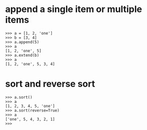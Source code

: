 # append a single item or multiple items

	>>> a = [1, 2, 'one']
	>>> b = [3, 4]
	>>> a.append(5)
	>>> a
	[1, 2, 'one', 5]
	>>> a.extend(b)
	>>> a
	[1, 2, 'one', 5, 3, 4]

# sort and reverse sort

	>>> a.sort()
	>>> a
	[1, 2, 3, 4, 5, 'one']
	>>> a.sort(reverse=True)
	>>> a
	['one', 5, 4, 3, 2, 1]
	>>> 
